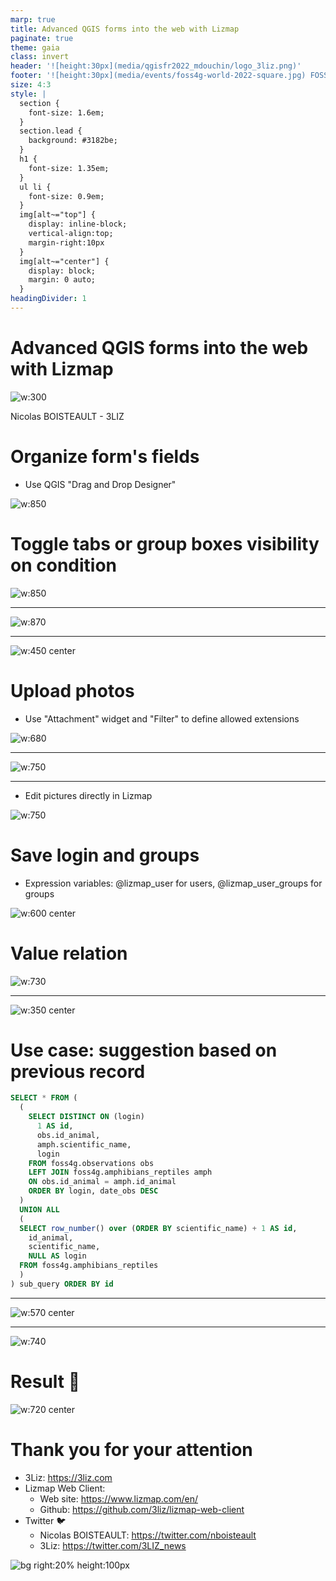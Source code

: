 ```yaml
---
marp: true
title: Advanced QGIS forms into the web with Lizmap
paginate: true
theme: gaia
class: invert
header: '![height:30px](media/qgisfr2022_mdouchin/logo_3liz.png)'
footer: '![height:30px](media/events/foss4g-world-2022-square.jpg) FOSS4G 2022'
size: 4:3
style: |
  section {
    font-size: 1.6em;
  }
  section.lead {
    background: #3182be;
  }
  h1 {
    font-size: 1.35em;
  }
  ul li {
    font-size: 0.9em;
  }
  img[alt~="top"] {
    display: inline-block;
    vertical-align:top;
    margin-right:10px
  }
  img[alt~="center"] {
    display: block;
    margin: 0 auto;
  }
headingDivider: 1
---
```



# Advanced QGIS forms into the web with Lizmap

![w:300](media/qgisfr2022_mdouchin/logo_3liz.png)

Nicolas BOISTEAULT - 3LIZ

<!-- (15s) Hi, I'm going to show you some tips to make advanced forms in QGIS which will be easy for users to be filled.
I also will show you those forms in the web thanks to Lizmap with no more configuration most of the time.
This way you'll get more participation and less mistake in your data.
 -->

# Organize form's fields

- Use QGIS "Drag and Drop Designer"

![w:850](media/foss4g2022_lizmap_advanced_forms/02_QGIS_dnd_tabs_conf.png)

<!-- (20s)
First with the QGIS "Drag and Drop Designer" we can:
- Decide which fields needs to be filled
- Change the field's order
- Create tabs and group boxes
-->

# Toggle tabs or group boxes visibility on condition

![w:850](media/foss4g2022_lizmap_advanced_forms/06_QGIS_toggle_conf.png)

<!-- (35s) Let's say we create a form for a crowdsourcing campaign but also for logged in users in Lizmap (like people in our organization).
This form have many fields but many of them are not mandatory so we don't want to show them all because when forms seem too long to fill, some users might give up and close it.
To avoid that here we create a boolean field called `has_details`, with `Add details` as an Alias to have a more understandable title and define it as a `Checkbox`... -->

---

![w:870](media/foss4g2022_lizmap_advanced_forms/06_QGIS_toggle_conf2.png)

<!-- (15s) ...we also create a `Details` tab configured with a `Control Visibility by Expression` to only display it when the `has_details` checkbox is checked. -->

---

![w:450 center](media/foss4g2022_lizmap_advanced_forms/06_Lizmap_toggle.gif)

<!-- (10s) Here is the result. As you can see `Details` tab is only visible when `Add details?` is checked -->

# Upload photos

- Use "Attachment" widget and "Filter" to define allowed extensions

![w:680](media/foss4g2022_lizmap_advanced_forms/04_QGIS_attachment_conf.png)

<!-- (10s) Now we want people to upload photos. We create fields defined with the `Attachment` widget type and with a Filter to only display JPEG and PNG files -->

---

![w:750](media/foss4g2022_lizmap_advanced_forms/04_Lizmap_attachment.png)

<!-- (10s) You can see in Lizmap, only files with defined extensions are displayed when selecting them -->

---
- Edit pictures directly in Lizmap

![w:750](media/foss4g2022_lizmap_advanced_forms/04_Lizmap_attachment_crop..gif)

<!-- (10s) After file selection, you can also rotate or crop images. It is more convenient than to have to install a software for that. -->

# Save login and groups

- Expression variables: @lizmap_user for users, @lizmap_user_groups for groups

![w:600 center](media/foss4g2022_lizmap_advanced_forms/07_QGIS_login_conf.png)

<!-- (15s) When contributors are logged in Lizmap, we can use their user login or user groups in form's expressions thanks to expression variables.
Here we create an invisible `login` field which get filled with the user login when form is saved.
 -->

# Value relation

![w:730](media/foss4g2022_lizmap_advanced_forms/08_QGIS_value_relation_conf.png)

<!-- (5s) The Value Relation widget is very convenient to display a list of value from another layer. -->

---

![w:350 center](media/foss4g2022_lizmap_advanced_forms/08_Lizmap_value_relation.gif)

<!-- (10s) But sometimes the list can be very long. In this example, we display scientific names for amphibians and reptiles in France. To ease selection we could, for example, suggest the last previous record on top of the list for logged in users -->

# Use case: suggestion based on previous record

```sql
SELECT * FROM (
  (
    SELECT DISTINCT ON (login)
      1 AS id,
      obs.id_animal,
      amph.scientific_name,
      login
    FROM foss4g.observations obs
    LEFT JOIN foss4g.amphibians_reptiles amph 
    ON obs.id_animal = amph.id_animal
    ORDER BY login, date_obs DESC
  )
  UNION ALL 
  (
  SELECT row_number() over (ORDER BY scientific_name) + 1 AS id,
    id_animal,
    scientific_name,
    NULL AS login 
  FROM foss4g.amphibians_reptiles
  )
) sub_query ORDER BY id
```

<!-- (10s) For that, we create a layer from a view with this SQL query. It is a UNION ALL with the last previous record for logged in users and the whole list of animals -->

---

![w:570 center](media/foss4g2022_lizmap_advanced_forms/09_QGIS_last_observation.png)

<!-- (20s) In red, the attribute table shows us the last record for alice, bob and demo users. The rest is the whole list of animals. -->

---

![w:740](media/foss4g2022_lizmap_advanced_forms/10_QGIS_suggestion_conf1.png)

<!-- (15s) To only get the previous record for the logged in user in Lizmap we use this `Filter expression` which uses again the `@lizmap_user` expression variable -->

# Result 🎉

![w:720 center](media/foss4g2022_lizmap_advanced_forms/10_Lizmap_suggestion.gif)

<!-- (15s) As you can see now when a logged in user saves a form he then has on top of the scientific name's list the last specie suggested. -->

# Thank you for your attention

- 3Liz: https://3liz.com
- Lizmap Web Client:
  - Web site: https://www.lizmap.com/en/
  - Github: https://github.com/3liz/lizmap-web-client
- Twitter 🐦
  - Nicolas BOISTEAULT: https://twitter.com/nboisteault
  - 3Liz: https://twitter.com/3LIZ_news

![bg right:20% height:100px](media/qgisfr2022_mdouchin/logo_3liz.png)

<!-- (5s) -->